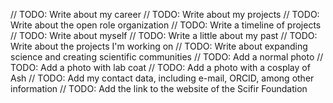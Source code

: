 // TODO: Write about my career
// TODO: Write about my projects
// TODO: Write about the open role organization
// TODO: Write a timeline of projects
// TODO: Write about myself
// TODO: Write a little about my past
// TODO: Write about the projects I'm working on
// TODO: Write about expanding science and creating scientific communities
// TODO: Add a normal photo
// TODO: Add a photo with lab coat
// TODO: Add a photo with a cosplay of Ash
// TODO: Add my contact data, including e-mail, ORCID, among other information
// TODO: Add the link to the website of the Scifir Foundation
